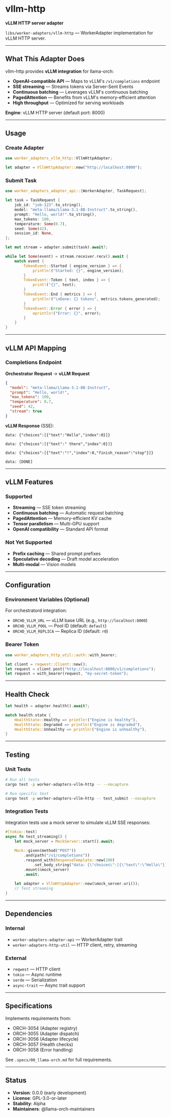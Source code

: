 # vllm-http

**vLLM HTTP server adapter**

`libs/worker-adapters/vllm-http` — WorkerAdapter implementation for vLLM HTTP server.

---

## What This Adapter Does

vllm-http provides **vLLM integration** for llama-orch:

- **OpenAI-compatible API** — Maps to vLLM's `/v1/completions` endpoint
- **SSE streaming** — Streams tokens via Server-Sent Events
- **Continuous batching** — Leverages vLLM's continuous batching
- **PagedAttention** — Benefits from vLLM's memory-efficient attention
- **High throughput** — Optimized for serving workloads

**Engine**: vLLM HTTP server (default port: 8000)

---

## Usage

### Create Adapter

```rust
use worker_adapters_vllm_http::VllmHttpAdapter;

let adapter = VllmHttpAdapter::new("http://localhost:8000");
```

### Submit Task

```rust
use worker_adapters_adapter_api::{WorkerAdapter, TaskRequest};

let task = TaskRequest {
    job_id: "job-123".to_string(),
    model: "meta-llama/Llama-3.1-8B-Instruct".to_string(),
    prompt: "Hello, world!".to_string(),
    max_tokens: 100,
    temperature: Some(0.7),
    seed: Some(42),
    session_id: None,
};

let mut stream = adapter.submit(task).await?;

while let Some(event) = stream.receiver.recv().await {
    match event {
        TokenEvent::Started { engine_version } => {
            println!("Started: {}", engine_version);
        }
        TokenEvent::Token { text, index } => {
            print!("{}", text);
        }
        TokenEvent::End { metrics } => {
            println!("\nDone: {} tokens", metrics.tokens_generated);
        }
        TokenEvent::Error { error } => {
            eprintln!("Error: {}", error);
        }
    }
}
```

---

## vLLM API Mapping

### Completions Endpoint

**Orchestrator Request** → **vLLM Request**

```json
{
  "model": "meta-llama/Llama-3.1-8B-Instruct",
  "prompt": "Hello, world!",
  "max_tokens": 100,
  "temperature": 0.7,
  "seed": 42,
  "stream": true
}
```

**vLLM Response** (SSE):

```
data: {"choices":[{"text":"Hello","index":0}]}

data: {"choices":[{"text":" there","index":0}]}

data: {"choices":[{"text":"!","index":0,"finish_reason":"stop"}]}

data: [DONE]
```

---

## vLLM Features

### Supported

- **Streaming** — SSE token streaming
- **Continuous batching** — Automatic request batching
- **PagedAttention** — Memory-efficient KV cache
- **Tensor parallelism** — Multi-GPU support
- **OpenAI compatibility** — Standard API format

### Not Yet Supported

- **Prefix caching** — Shared prompt prefixes
- **Speculative decoding** — Draft model acceleration
- **Multi-modal** — Vision models

---

## Configuration

### Environment Variables (Optional)

For orchestratord integration:

- `ORCHD_VLLM_URL` — vLLM base URL (e.g., `http://localhost:8000`)
- `ORCHD_VLLM_POOL` — Pool ID (default: `default`)
- `ORCHD_VLLM_REPLICA` — Replica ID (default: `r0`)

### Bearer Token

```rust
use worker_adapters_http_util::auth::with_bearer;

let client = reqwest::Client::new();
let request = client.post("http://localhost:8000/v1/completions");
let request = with_bearer(request, "my-secret-token");
```

---

## Health Check

```rust
let health = adapter.health().await?;

match health.state {
    HealthState::Healthy => println!("Engine is healthy"),
    HealthState::Degraded => println!("Engine is degraded"),
    HealthState::Unhealthy => println!("Engine is unhealthy"),
}
```

---

## Testing

### Unit Tests

```bash
# Run all tests
cargo test -p worker-adapters-vllm-http -- --nocapture

# Run specific test
cargo test -p worker-adapters-vllm-http -- test_submit --nocapture
```

### Integration Tests

Integration tests use a mock server to simulate vLLM SSE responses:

```rust
#[tokio::test]
async fn test_streaming() {
    let mock_server = MockServer::start().await;
    
    Mock::given(method("POST"))
        .and(path("/v1/completions"))
        .respond_with(ResponseTemplate::new(200)
            .set_body_string("data: {\"choices\":[{\"text\":\"Hello\"}]}\n\n"))
        .mount(&mock_server)
        .await;
    
    let adapter = VllmHttpAdapter::new(&mock_server.uri());
    // Test streaming
}
```

---

## Dependencies

### Internal

- `worker-adapters-adapter-api` — WorkerAdapter trait
- `worker-adapters-http-util` — HTTP client, retry, streaming

### External

- `reqwest` — HTTP client
- `tokio` — Async runtime
- `serde` — Serialization
- `async-trait` — Async trait support

---

## Specifications

Implements requirements from:
- ORCH-3054 (Adapter registry)
- ORCH-3055 (Adapter dispatch)
- ORCH-3056 (Adapter lifecycle)
- ORCH-3057 (Health checks)
- ORCH-3058 (Error handling)

See `.specs/00_llama-orch.md` for full requirements.

---

## Status

- **Version**: 0.0.0 (early development)
- **License**: GPL-3.0-or-later
- **Stability**: Alpha
- **Maintainers**: @llama-orch-maintainers
